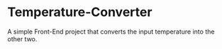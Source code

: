 # Temperature-Converter
A simple Front-End project that  converts the input temperature into the other two.
